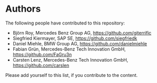 # Authors

The following people have contributed to this repository:

* Björn Roy, Mercedes Benz Group AG, https://github.com/giterrific
* Siegfried Kiermayer, SAP SE, https://github.com/siegfriedk
* Daniel Miehle, BMW Group AG, https://github.com/danielmiehle
* Fabian Grün, Mercedes-Benz Tech Innovation GmbH, https://github.com/FaGru3n
* Carsten Lenz, Mercedes-Benz Tech Innovation GmbH, https://github.com/carslen

Please add yourself to this list, if you contribute to the content.